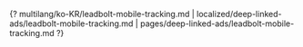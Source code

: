 {? multilang/ko-KR/leadbolt-mobile-tracking.md | localized/deep-linked-ads/leadbolt-mobile-tracking.md | pages/deep-linked-ads/leadbolt-mobile-tracking.md ?}
